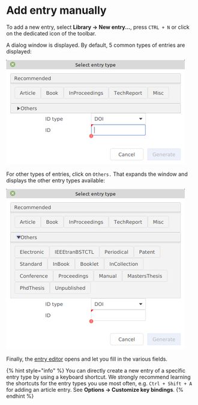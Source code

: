 # Add entry manually

To add a new entry, select **Library → New entry...**, press `CTRL + N​` or click on the dedicated icon of the toolbar.

A dialog window is displayed. By default, 5 common types of entries are displayed:

![Window for selecting default entry types. Note: the actual content of the dialog depends on the database mode \(BibTeX or biblatex\).](../.gitbook/assets/jabref-5.3-selectentrytype.png)

For other types of entries, click on `Others.` That expands the window and displays the other entry types available:

![Window with all available entry types. Note: the actual content of the dialog depends on the database mode \(BibTeX or biblatex\).](../.gitbook/assets/jabref-5.3-selectentrytype-expanded.png)

Finally, the [entry editor](../advanced/entryeditor/) opens and let you fill in the various fields.

{% hint style="info" %}
You can directly create a new entry of a specific entry type by using a keyboard shortcut. We strongly recommend learning the shortcuts for the entry types you use most often, e.g. `Ctrl + Shift + A` for adding an article entry.​ See **Options → Customize key bindings**.
{% endhint %}

